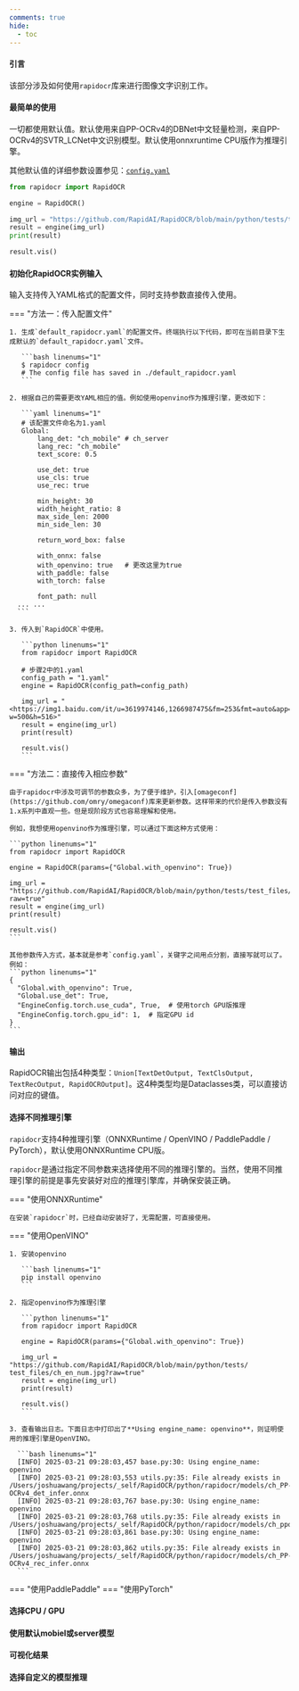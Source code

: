 ```yaml
---
comments: true
hide:
  - toc
---
```


#### 引言

该部分涉及如何使用`rapidocr`库来进行图像文字识别工作。

#### 最简单的使用

一切都使用默认值。默认使用来自PP-OCRv4的DBNet中文轻量检测，来自PP-OCRv4的SVTR_LCNet中文识别模型。默认使用onnxruntime CPU版作为推理引擎。

其他默认值的详细参数设置参见：[`config.yaml`](https://github.com/RapidAI/RapidOCR/blob/main/python/rapidocr/config.yaml)

```python linenums="1"
from rapidocr import RapidOCR

engine = RapidOCR()

img_url = "https://github.com/RapidAI/RapidOCR/blob/main/python/tests/test_files/ch_en_num.jpg?raw=true"
result = engine(img_url)
print(result)

result.vis()
```

#### 初始化RapidOCR实例输入

输入支持传入YAML格式的配置文件，同时支持参数直接传入使用。

=== "方法一：传入配置文件"

    1. 生成`default_rapidocr.yaml`的配置文件。终端执行以下代码，即可在当前目录下生成默认的`default_rapidocr.yaml`文件。

       ```bash linenums="1"
       $ rapidocr config
       # The config file has saved in ./default_rapidocr.yaml
       ```

    2. 根据自己的需要更改YAML相应的值。例如使用openvino作为推理引擎，更改如下：

       ```yaml linenums="1"
       # 该配置文件命名为1.yaml
       Global:
           lang_det: "ch_mobile" # ch_server
           lang_rec: "ch_mobile"
           text_score: 0.5

           use_det: true
           use_cls: true
           use_rec: true

           min_height: 30
           width_height_ratio: 8
           max_side_len: 2000
           min_side_len: 30

           return_word_box: false

           with_onnx: false
           with_openvino: true   # 更改这里为true
           with_paddle: false
           with_torch: false

           font_path: null
      ... ...
      ```

    3. 传入到`RapidOCR`中使用。

       ```python linenums="1"
       from rapidocr import RapidOCR

       # 步骤2中的1.yaml
       config_path = "1.yaml"
       engine = RapidOCR(config_path=config_path)

       img_url = "<https://img1.baidu.com/it/u=3619974146,1266987475&fm=253&fmt=auto&app=138&f=JPEG?w=500&h=516>"
       result = engine(img_url)
       print(result)

       result.vis()
       ```

=== "方法二：直接传入相应参数"

    由于rapidocr中涉及可调节的参数众多，为了便于维护，引入[omageconf](https://github.com/omry/omegaconf)库来更新参数。这样带来的代价是传入参数没有1.x系列中直观一些。但是现阶段方式也容易理解和使用。

    例如，我想使用openvino作为推理引擎，可以通过下面这种方式使用：

    ```python linenums="1"
    from rapidocr import RapidOCR

    engine = RapidOCR(params={"Global.with_openvino": True})

    img_url = "https://github.com/RapidAI/RapidOCR/blob/main/python/tests/test_files/ch_en_num.jpg?raw=true"
    result = engine(img_url)
    print(result)

    result.vis()
    ```

    其他参数传入方式，基本就是参考`config.yaml`，关键字之间用点分割，直接写就可以了。例如：
    ```python linenums="1"
    {
      "Global.with_openvino": True,
      "Global.use_det": True,
      "EngineConfig.torch.use_cuda", True,  # 使用torch GPU版推理
      "EngineConfig.torch.gpu_id": 1,  # 指定GPU id
    }
    ```

#### 输出

RapidOCR输出包括4种类型：`Union[TextDetOutput, TextClsOutput, TextRecOutput, RapidOCROutput]`。这4种类型均是Dataclasses类，可以直接访问对应的键值。

#### 选择不同推理引擎

`rapidocr`支持4种推理引擎（ONNXRuntime / OpenVINO / PaddlePaddle / PyTorch），默认使用ONNXRuntime CPU版。

`rapidocr`是通过指定不同参数来选择使用不同的推理引擎的。当然，使用不同推理引擎的前提是事先安装好对应的推理引擎库，并确保安装正确。

=== "使用ONNXRuntime"

    在安装`rapidocr`时，已经自动安装好了，无需配置，可直接使用。

=== "使用OpenVINO"

    1. 安装openvino

       ```bash linenums="1"
       pip install openvino
       ```

    2. 指定openvino作为推理引擎

       ```python linenums="1"
       from rapidocr import RapidOCR

       engine = RapidOCR(params={"Global.with_openvino": True})

       img_url = "https://github.com/RapidAI/RapidOCR/blob/main/python/tests/ test_files/ch_en_num.jpg?raw=true"
       result = engine(img_url)
       print(result)

       result.vis()
       ```

    3. 查看输出日志。下面日志中打印出了**Using engine_name: openvino**，则证明使用的推理引擎是OpenVINO。

      ```bash linenums="1"
      [INFO] 2025-03-21 09:28:03,457 base.py:30: Using engine_name: openvino
      [INFO] 2025-03-21 09:28:03,553 utils.py:35: File already exists in /Users/joshuawang/projects/_self/RapidOCR/python/rapidocr/models/ch_PP-OCRv4_det_infer.onnx
      [INFO] 2025-03-21 09:28:03,767 base.py:30: Using engine_name: openvino
      [INFO] 2025-03-21 09:28:03,768 utils.py:35: File already exists in /Users/joshuawang/projects/_self/RapidOCR/python/rapidocr/models/ch_ppocr_mobile_v2.0_cls_infer.onnx
      [INFO] 2025-03-21 09:28:03,861 base.py:30: Using engine_name: openvino
      [INFO] 2025-03-21 09:28:03,862 utils.py:35: File already exists in /Users/joshuawang/projects/_self/RapidOCR/python/rapidocr/models/ch_PP-OCRv4_rec_infer.onnx
      ```

=== "使用PaddlePaddle"
=== "使用PyTorch"

#### 选择CPU / GPU

#### 使用默认mobiel或server模型

#### 可视化结果

#### 选择自定义的模型推理
